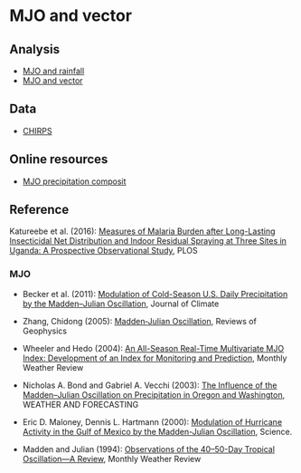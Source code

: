 # MJO and vector

## Analysis

* [MJO and rainfall](rainfall_composite.ipynb)
* [MJO and vector](MJO_and_vector.ipynb)

## Data

* [CHIRPS](http://chg.geog.ucsb.edu/data/chirps/)

## Online resources

* [MJO precipitation composit](http://www.cpc.ncep.noaa.gov/products/precip/CWlink/MJO/Composites/Tropical/precip.shtml)

## Reference

Katureebe et al. (2016): [Measures of Malaria Burden after Long-Lasting Insecticidal Net Distribution and Indoor Residual Spraying at Three Sites in Uganda: A Prospective Observational Study](https://doi.org/10.1371/journal.pmed.1002167), PLOS


### MJO 

* Becker et al. (2011): [Modulation of Cold-Season U.S. Daily Precipitation by the Madden–Julian Oscillation](https://doi.org/10.1175/2011JCLI4018.1), Journal of Climate

* Zhang, Chidong (2005): [Madden‐Julian Oscillation](https://agupubs.onlinelibrary.wiley.com/doi/abs/10.1029/2004RG000158), Reviews of Geophysics

* Wheeler and Hedo (2004): <a href="https://doi.org/10.1175/1520-0493(2004)132<1917:AARMMI>2.0.CO;2">An All-Season Real-Time Multivariate MJO Index: Development of an Index for Monitoring and Prediction</a>, Monthly Weather Review

* Nicholas A. Bond and Gabriel A. Vecchi (2003): <a href="https://doi.org/10.1175/1520-0434(2003)018<0600:TIOTMO>2.0.CO;2">The Influence of the Madden–Julian Oscillation on Precipitation in Oregon and Washington</a>, WEATHER AND FORECASTING


* Eric D. Maloney, Dennis L. Hartmann (2000): [Modulation of Hurricane Activity in the Gulf of Mexico by the Madden-Julian Oscillation](http://science.sciencemag.org/content/287/5460/2002), Science.

* Madden and Julian (1994): <a href="https://doi.org/10.1175/1520-0493(1994)122<0814:OOTDTO>2.0.CO;2">Observations of the 40–50-Day Tropical Oscillation—A Review</a>, Monthly Weather Review
